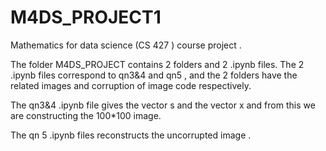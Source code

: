 # M4DS_PROJECT1

Mathematics for data science (CS 427 ) course project .

The folder M4DS_PROJECT contains 2 folders and 2 .ipynb files. The 2 .ipynb files correspond to qn3&4 and qn5 , and the 2 folders have the related images and corruption of image code respectively.

The qn3&4 .ipynb file gives the vector s and the vector x and from this we are constructing the 100*100 image.

The qn 5 .ipynb files reconstructs the uncorrupted image . 

